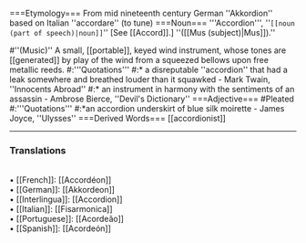 ===Etymology===
From mid nineteenth century German ''Akkordion'' based on Italian ''accordare'' (to tune)
===Noun===
'''Accordion''', ''<code>[[noun (part of speech)|noun]]</code>'' [See [[Accord]].] ''([[Mus (subject)|Mus]]).''

#''(Music)'' A small, [[portable]], keyed wind instrument, whose tones are [[generated]] by play of the wind from a squeezed bellows upon free metallic reeds.
#:'''Quotations'''
#:* a disreputable ''accordion'' that had a leak somewhere and breathed louder than it squawked - Mark Twain, ''Innocents Abroad''
#:* an instrument in harmony with the sentiments of an assassin - Ambrose Bierce, ''Devil's Dictionary''
===Adjective===
#Pleated
#:'''Quotations'''
#:*an accordion underskirt of blue silk moirette - James Joyce, ''Ulysses''
===Derived Words===
[[accordionist]]

<HR> <P> <H3>Translations</H3>
<BR>• [[French]]: [[Accordéon]]
<BR>• [[German]]: [[Akkordeon]]
<BR>• [[Interlingua]]: [[Accordion]]
<BR>• [[Italian]]: [[Fisarmonica]]
<BR>• [[Portuguese]]: [[Acordeão]]
<BR>• [[Spanish]]: [[Acordeón]]
<BR>